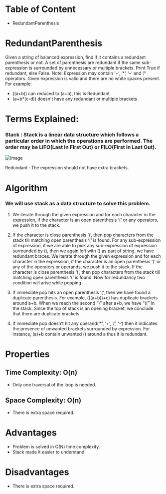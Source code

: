 # Table of Content
- RedundantParenthesis


# RedundantParenthesis
Given a string of balanced expression, find if it contains a redundant parenthesis or not. A set of parenthesis are redundant if the same sub-expression is surrounded by unnecessary or multiple brackets. Print True if redundant, else False.
Note: Expression may contain ‘+‘, ‘*‘, ‘–‘ and ‘/‘ operators. Given expression is valid and there are no white spaces present.
For example:
- ((a+b)) can reduced to (a+b), this is Redundant
- (a+b*(c-d)) doesn't have any redundant or multiple
brackets


# Terms Explained:
### Stack : Stack is a linear data structure which follows a particular order in which the operations are performed. The order may be LIFO(Last In First Out) or FILO(First In Last Out).
![image](https://media.geeksforgeeks.org/wp-content/cdn-uploads/gq/2013/03/stack.png)

Redundant : The expression should not have extra brackets.


# Algorithm
### We will use stack as a data structure to solve this problem.
1. We iterate through the given expression and for each character in the expression, if the character is an open parenthesis ‘(‘ or any operators, we push it to the stack.
2. If the character is close parenthesis ‘)’, then pop characters from the stack till matching open parenthesis ‘(‘ is found. 
For any sub-expression of expression, if we are able to pick any sub-expression of expression surrounded by (), then we again left with () as part of string, we have redundant braces. 
We iterate through the given expression and for each character in the expression, if the character is an open parenthesis ‘(‘ or any of the operators or operands, we push it to the stack. If the character is close parenthesis ‘)’, then pop characters from the stack till matching open parenthesis ‘(‘ is found. 
Now for redundancy two condition will arise while popping- 
1. If immediate pop hits an open parenthesis ‘(‘, then we have found a duplicate parenthesis. For example, (((a+b))+c) has duplicate brackets around a+b. When we reach the second “)” after a+b, we have “((” in the stack. Since the top of stack is an opening bracket, we conclude that there are duplicate brackets. 

2. If immediate pop doesn’t hit any operand(‘*’, ‘+’, ‘/’, ‘-‘) then it indicates the presence of unwanted brackets surrounded by expression. For instance, (a)+b contain unwanted () around a thus it is redundant. 


# Properties
## Time Complexity: O(n)
- Only one traversal of the loop is needed.
## Space Complexity: O(n)
- There is extra space required.


# Advantages
- Problem is solved in O(N) time complexity.
- Stack made it easier to understand.


# Disadvantages
- There is extra space required.
